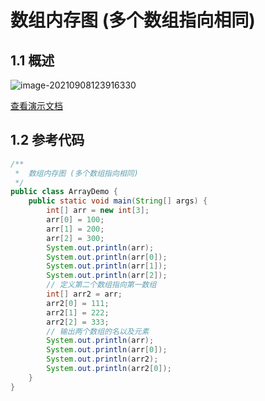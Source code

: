 # 数组内存图 (多个数组指向相同)

## 1.1 概述

![image-20210908123916330](https://research-campus-1256316910.cos.ap-chongqing.myqcloud.com/PicGoimage-20210908123916330.png)

[查看演示文档](https://1drv.ms/p/s!Atmd1rID6xjMhLVzJsDkEuG_f0UCSQ?e=I0UBCs)

## 1.2 参考代码

```java
/**
 *  数组内存图 (多个数组指向相同)
 */
public class ArrayDemo {
    public static void main(String[] args) {
        int[] arr = new int[3];
        arr[0] = 100;
        arr[1] = 200;
        arr[2] = 300;
        System.out.println(arr);
        System.out.println(arr[0]);
        System.out.println(arr[1]);
        System.out.println(arr[2]);
        // 定义第二个数组指向第一数组
        int[] arr2 = arr;
        arr2[0] = 111;
        arr2[1] = 222;
        arr2[2] = 333;
        // 输出两个数组的名以及元素
        System.out.println(arr);
        System.out.println(arr[0]);
        System.out.println(arr2);
        System.out.println(arr2[0]);
    }
}
```

